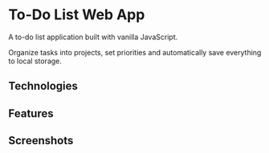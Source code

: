 # To-Do List Web App

A to-do list application built with vanilla JavaScript. 

Organize tasks into projects, set priorities and automatically save everything to local storage.

## Technologies

## Features

## Screenshots